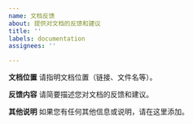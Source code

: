 ```yaml
---
name: 文档反馈
about: 提供对文档的反馈和建议
title: ''
labels: documentation
assignees: ''

---
```


**文档位置**
请指明文档位置（链接、文件名等）。

**反馈内容**
请简要描述您对文档的反馈和建议。

**其他说明**
如果您有任何其他信息或说明，请在这里添加。

